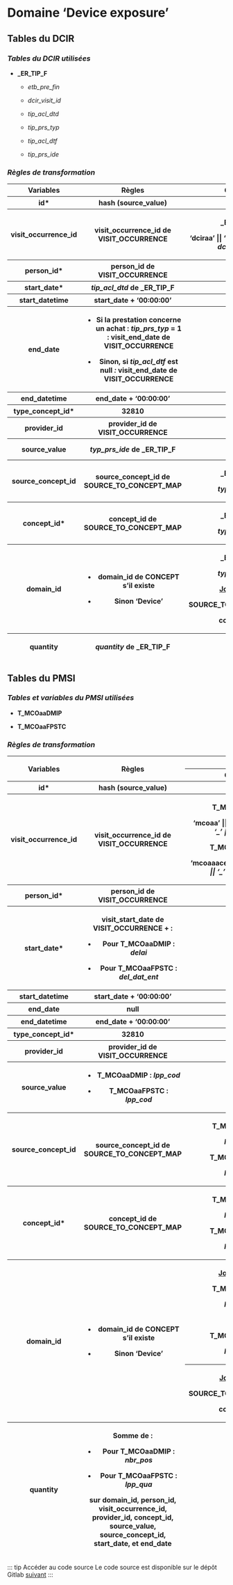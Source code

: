 # Domaine ‘Device exposure’
<!-- SPDX-License-Identifier: MPL-2.0 -->

## **Tables du DCIR**

### *Tables du DCIR utilisées*

-   **\_ER_TIP_F**

    -   *etb_pre_fin*

    -   *dcir_visit_id*

    -   *tip_acl_dtd*

    -   *tip_prs_typ*

    -   *tip_acl_dtf*

    -   *tip_prs_ide*

### *Règles de transformation*

<table>
<colgroup>
<col style="width: 14%" />
<col style="width: 29%" />
<col style="width: 20%" />
<col style="width: 20%" />
<col style="width: 14%" />
</colgroup>
<thead>
<tr class="header">
<th><strong>Variables</strong></th>
<th><strong>Règles</strong></th>
<th><strong>Gauche</strong></th>
<th><strong>Droite</strong></th>
<th><strong>Filtre</strong></th>
</tr>
<tr class="odd">
<th><strong>id*</strong></th>
<th>hash (source_value)</th>
<th></th>
<th></th>
<th></th>
</tr>
<tr class="odd">
<th><strong>visit_occurrence_id</strong></th>
<th>visit_occurrence_id de VISIT_OCCURRENCE</th>
<th><p><strong>_ER_TIP_F</strong></p>
<p>‘dciraa’ || ‘_’ || <em>etb_pre_fin || dcir_visit_id</em></p></th>
<th><p>VISIT_OCCURRENCE</p>
<p>visit_source_value</p></th>
<th></th>
</tr>
<tr class="odd">
<th><strong>person_id*</strong></th>
<th>person_id de VISIT_OCCURRENCE</th>
<th colspan="2">cf jointure pour visit_occurrence_id</th>
<th></th>
</tr>
<tr class="odd">
<th><strong>start_date*</strong></th>
<th><em>tip_acl_dtd</em> de <strong>_ER_TIP_F</strong></th>
<th></th>
<th></th>
<th></th>
</tr>
<tr class="odd">
<th><strong>start_datetime</strong></th>
<th>start_date + ‘00:00:00’</th>
<th></th>
<th></th>
<th></th>
</tr>
<tr class="odd">
<th><strong>end_date</strong></th>
<th><ul>
<li>
<p>Si la prestation concerne un achat : <em>tip_prs_typ</em> = 1 :
visit_end_date de VISIT_OCCURRENCE</p>
</li>
<li>
<p>Sinon, si <em>tip_acl_dtf</em> est null <em>:</em> visit_end_date de
VISIT_OCCURRENCE</p>
</li>
</ul></th>
<th colspan="2">cf jointure pour visit_occurrence_id</th>
<th></th>
</tr>
<tr class="odd">
<th><strong>end_datetime</strong></th>
<th>end_date + ‘00:00:00’</th>
<th></th>
<th></th>
<th></th>
</tr>
<tr class="odd">
<th><strong>type_concept_id*</strong></th>
<th>32810</th>
<th></th>
<th></th>
<th></th>
</tr>
<tr class="odd">
<th><strong>provider_id</strong></th>
<th>provider_id de VISIT_OCCURRENCE</th>
<th colspan="2">cf jointure pour visit_occurrence_id</th>
<th></th>
</tr>
<tr class="odd">
<th><strong>source_value</strong></th>
<th><em>typ_prs_ide</em> de <strong>_ER_TIP_F</strong></th>
<th></th>
<th></th>
<th><em>typ_prs_ide != ‘9999999999999’</em></th>
</tr>
<tr class="odd">
<th><strong>source_concept_id</strong></th>
<th>source_concept_id de SOURCE_TO_CONCEPT_MAP</th>
<th><p><strong>_ER_TIP_F</strong></p>
<p><em>typ_prs_ide</em></p></th>
<th><p>SOURCE_TO_CONCEPT_MAP</p>
<p>source_code</p></th>
<th>source_vocabulary_id = ‘LPP’</th>
</tr>
<tr class="odd">
<th><strong>concept_id*</strong></th>
<th>concept_id de SOURCE_TO_CONCEPT_MAP</th>
<th><p><strong>_ER_TIP_F</strong></p>
<p><em>typ_prs_ide</em></p></th>
<th><p>SOURCE_TO_CONCEPT_MAP</p>
<p>source_code</p></th>
<th>source_vocabulary_id = ‘LPP’</th>
</tr>
<tr class="odd">
<th><strong>domain_id</strong></th>
<th><ul>
<li>
<p>domain_id de CONCEPT s’il existe</p>
</li>
<li>
<p>Sinon ‘Device’</p>
</li>
</ul></th>
<th><p><strong>_ER_TIP_F</strong></p>
<p><em>typ_prs_ide</em></p>
<p><u>Jointure 2:</u></p>
<p>SOURCE_TO_CONCEPT_MAP</p>
<p>concept_id</p></th>
<th><p>SOURCE_TO_CONCEPT_MAP</p>
<p>source_code</p>
<p><u>Jointure 2:</u></p>
<p>CONCEPT</p>
<p>concept_id</p></th>
<th>source_vocabulary_id = ‘LPP’</th>
</tr>
<tr class="odd">
<th><strong>quantity</strong></th>
<th>
<p><em>quantity</em> de <strong>_ER_TIP_F</strong></p>
</th>
<th></th>
<th></th>
<th></th>
</tr>
</thead>
<tbody>
</tbody>
</table>


## **Tables du PMSI**

### *Tables et variables du PMSI utilisées*

-   **T_MCOaaDMIP**

-   **T_MCOaaFPSTC**

### *Règles de transformation*

<table>
<colgroup>
<col style="width: 13%" />
<col style="width: 28%" />
<col style="width: 20%" />
<col style="width: 21%" />
<col style="width: 15%" />
</colgroup>
<thead>
<tr class="header">
<th rowspan="2"><strong>Variables</strong></th>
<th rowspan="2"><strong>Règles</strong></th>
<th colspan="2"><strong>Jointures</strong></th>
<th rowspan="2"><strong>Filtres</strong></th>
</tr>
<tr class="odd">
<th><strong>Gauche</strong></th>
<th><strong>Droite</strong></th>
</tr>
<tr class="odd">
<th><strong>id*</strong></th>
<th>hash (source_value)</th>
<th></th>
<th></th>
<th></th>
</tr>
<tr class="odd">
<th><strong>visit_occurrence_id</strong></th>
<th>visit_occurrence_id de VISIT_OCCURRENCE</th>
<th><p><strong>T_MCOaaDMIP</strong></p>
<p>‘mcoaa’ || ‘_’ || <em>eta_num || ‘_’ || rsa_num</em></p>
<p><strong>T_MCOaaFPSTC</strong></p>
<p>‘mcoaaace’ || ‘_’ || <em>eta_num || ‘_’ || seq_num</em></p></th>
<th><p>VISIT_OCCURRENCE</p>
<p>visit_source_value</p></th>
<th></th>
</tr>
<tr class="odd">
<th><strong>person_id*</strong></th>
<th>person_id de VISIT_OCCURRENCE</th>
<th colspan="2">cf jointure pour visit_occurrence_id</th>
<th></th>
</tr>
<tr class="odd">
<th><strong>start_date*</strong></th>
<th><p>visit_start_date de VISIT_OCCURRENCE + :</p>
<ul>
<li>
<p>Pour <strong>T_MCOaaDMIP :</strong> <em>delai</em></p>
</li>
<li>
<p>Pour <strong>T_MCOaaFPSTC :</strong> <em>del_dat_ent</em></p>
</li>
</ul></th>
<th colspan="2">cf jointure pour visit_occurrence_id</th>
<th></th>
</tr>
<tr class="odd">
<th><strong>start_datetime</strong></th>
<th>start_date + ‘00:00:00’</th>
<th></th>
<th></th>
<th></th>
</tr>
<tr class="odd">
<th><strong>end_date</strong></th>
<th>null</th>
<th></th>
<th></th>
<th></th>
</tr>
<tr class="odd">
<th><strong>end_datetime</strong></th>
<th>end_date + ‘00:00:00’</th>
<th></th>
<th></th>
<th></th>
</tr>
<tr class="odd">
<th><strong>type_concept_id*</strong></th>
<th>32810</th>
<th></th>
<th></th>
<th></th>
</tr>
<tr class="odd">
<th><strong>provider_id</strong></th>
<th>provider_id de VISIT_OCCURRENCE</th>
<th colspan="2">cf jointure pour visit_occurrence_id</th>
<th></th>
</tr>
<tr class="odd">
<th><strong>source_value</strong></th>
<th><ul>
<li>
<p><strong>T_MCOaaDMIP :</strong> <em>lpp_cod</em></p>
</li>
<li>
<p><strong>T_MCOaaFPSTC :</strong> <em>lpp_cod</em></p>
</li>
</ul></th>
<th></th>
<th></th>
<th></th>
</tr>
<tr class="odd">
<th><strong>source_concept_id</strong></th>
<th>source_concept_id de SOURCE_TO_CONCEPT_MAP</th>
<th><p><strong>T_MCOaaDMIP</strong></p>
<p><em>lpp_cod</em></p>
<p><strong>T_MCOaaFPSTC</strong></p>
<p><em>lpp_cod</em></p></th>
<th><p>SOURCE_TO_CONCEPT_MAP</p>
<p>source_code</p></th>
<th>source_vocabulary_id = ‘LPP’</th>
</tr>
<tr class="odd">
<th><strong>concept_id*</strong></th>
<th>concept_id de SOURCE_TO_CONCEPT_MAP</th>
<th><p><strong>T_MCOaaDMIP</strong></p>
<p><em>lpp_cod</em></p>
<p><strong>T_MCOaaFPSTC</strong></p>
<p><em>lpp_cod</em></p></th>
<th><p>SOURCE_TO_CONCEPT_MAP</p>
<p>source_code</p></th>
<th>source_vocabulary_id = ‘LPP’</th>
</tr>
<tr class="odd">
<th rowspan="2"><strong>domain_id</strong></th>
<th rowspan="2"><ul>
<li>
<p>domain_id de CONCEPT s’il existe</p>
</li>
</ul>
<ul>
<li>
<p>Sinon ‘Device’</p>
</li>
</ul></th>
<th><p><u>Jointure 1 :</u></p>
<p><strong>T_MCOaaDMIP</strong></p>
<p><em>lpp_cod</em></p>
<p><em>UNION</em></p>
<p><strong>T_MCOaaFPSTC</strong></p>
<p><em>lpp_cod</em></p></th>
<th><p><u>Jointure 1:</u></p>
<p>SOURCE_TO_CONCEPT_MAP</p>
<p>source_code</p></th>
<th></th>
</tr>
<tr class="odd">
<th><p><u>Jointure 2:</u></p>
<p>SOURCE_TO_CONCEPT_MAP</p>
<p>concept_id</p></th>
<th><p><u>Jointure 2:</u></p>
<p>CONCEPT</p>
<p>concept_id</p></th>
<th>source_vocabulary_id = ‘LPP’</th>
</tr>
<tr class="odd">
<th><strong>quantity</strong></th>
<th>
<p>Somme de :</p>

<ul>
<li>
<p>Pour <strong>T_MCOaaDMIP :</strong> <em>nbr_pos</em></p>
</li>
<li>
<p>Pour <strong>T_MCOaaFPSTC :</strong> <em>lpp_qua</em></p>
</li>
</ul>
<p>sur domain_id, person_id, visit_occurrence_id, provider_id,
concept_id, source_value, source_concept_id, start_date, et
end_date</p></th>
<th></th>
<th></th>
<th></th>
</tr>
</thead>
<tbody>
</tbody>
</table>

::: tip Accéder au code source
Le code source est disponible sur le dépôt Gitlab [suivant](https://gitlab.com/healthdatahub/snds_omop)
:::
